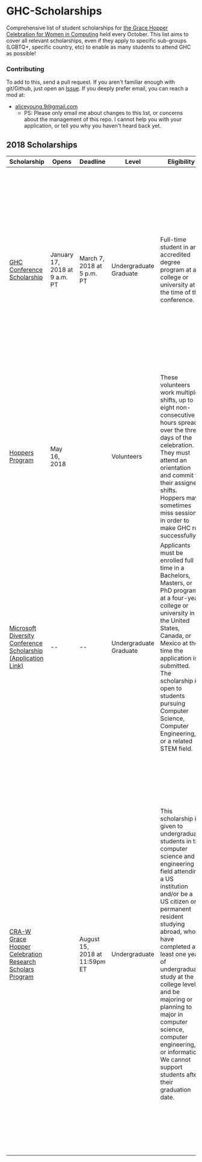 # GHC-Scholarships

Comprehensive list of student scholarships for [the Grace Hopper Celebration for
Women in Computing](http://ghc.anitaborg.org/) held every October. This list aims
to cover all relevant scholarships, even if they apply to specific sub-groups
(LGBTQ+, specific country, etc) to enable as many students to attend GHC as
possible!

### Contributing

To add to this, send a pull request. If you aren't familiar enough with git/Github, just open an
[Issue](https://github.com/Ladies-Storm-Hackathons/GHC-Scholarships/issues). If you deeply prefer
email, you can reach a mod at:
* aliceyoung.9@gmail.com
    * PS: Please only email me about changes to this list, or concerns about the
      management of this repo. I cannot help you with your application, or tell
      you why you haven't heard back yet.

## 2018 Scholarships

| Scholarship | Opens | Deadline | Level | Eligibility | Includes |
| --- | --- | --- | --- | --- | --- |
| [GHC Conference Scholarship](https://ghc.anitab.org/2018-student-academic/scholarships/) | January 17, 2018 at 9 a.m. PT | March 7, 2018 at 5 p.m. PT | Undergraduate<br>Graduate | Full-time student in an accredited degree program at a college or university at the time of the conference. | Scholarships include individual registration for the three day celebration, hotel accommodations (student scholars will be assigned a roommate), airfare booked and paid for by AnitaB.org Travel Consultant, travel stipend (if used wisely, stipend will cover transportation costs to and from the airport, baggage fees, meals, and other travel incidentals) |
| [Hoppers Program](https://ghc.anitab.org/hoppers/) | May 16, 2018 |   | Volunteers | These volunteers work multiple shifts, up to eight non-consecutive hours spread over the three days of the celebration. They must attend an orientation and commit to their assigned shifts. Hoppers may sometimes miss sessions in order to make GHC run successfully. | For their efforts on behalf of GHC, Hoppers receive complimentary registration and are able to attend sessions, visit the career fair, and take advantage of everything GHC has to offer. |
| [Microsoft Diversity Conference Scholarship](https://careers.microsoft.com/us/en/usscholarshipprogram) [(Application Link)](https://microsoft.recsolu.com/external/requisitions/aBin2VjhaYpRcPKfytgvnQ) | -- | -- | Undergraduate<br>Graduate | Applicants must be enrolled full time in a Bachelors, Masters, or PhD program at a four-year college or university in the United States, Canada, or Mexico at the time the application is submitted. The scholarship is open to students pursuing Computer Science, Computer Engineering, or a related STEM field. | Paid registration, Travel, hotel, and meal stipend |
| [CRA-W Grace Hopper Celebration Research Scholars Program](https://cra.org/cra-w/scholarships-and-awards/scholarships/ghc-research-scholars/) |   | August 15, 2018 at 11:59pm ET | Undergraduate | This scholarship is given to undergraduate students in the computer science and engineering field attending a US institution and/or be a US citizen or permanent resident studying abroad, who have completed at least one year of undergraduate study at the college level, and be majoring or planning to major in computer science, computer engineering, or informatics.  We cannot support students after their graduation date. | CRA will directly cover the cost of the $450 student registration to the Grace Hopper Celebration. Selected Research Scholars will be provided a registration link and code, which must be used for their registration. Registrations completed outside of this process will not be reimbursed. All CRA-W GHC Research Scholars will share a hotel room with another scholar. CRA will directly pay for the hotel room expenses; however, scholars must provide a credit card or debit card to the hotel upon check-in for any incidental expenses they may incur. CRA will reimburse your actual reasonable travel expenses up to a limit of $350.00. Please save all your receipts, as you will need those when submitting your reimbursement request after GHC. |
